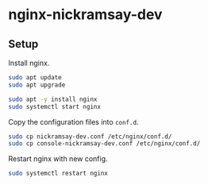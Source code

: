 # nginx-nickramsay-dev

## Setup
Install nginx.
```sh
sudo apt update
sudo apt upgrade

sudo apt -y install nginx
sudo systemctl start nginx
```

Copy the configuration files into `conf.d`.
```sh
sudo cp nickramsay-dev.conf /etc/nginx/conf.d/
sudo cp console-nickramsay-dev.conf /etc/nginx/conf.d/
```

Restart nginx with new config.
```sh
sudo systemctl restart nginx
```
